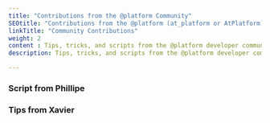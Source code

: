 ```yaml
---
title: "Contributions from the @platform Community"
SEOtitle: "Contributions from the @platform (at_platform or AtPlatform) Community"
linkTitle: "Community Contributions"
weight: 2
content : Tips, tricks, and scripts from the @platform developer community
description: Tips, tricks, and scripts from the @platform developer community

---
```



### Script from Phillipe

### Tips from Xavier
